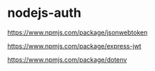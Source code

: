 # nodejs-auth
 
https://www.npmjs.com/package/jsonwebtoken

https://www.npmjs.com/package/express-jwt

https://www.npmjs.com/package/dotenv
